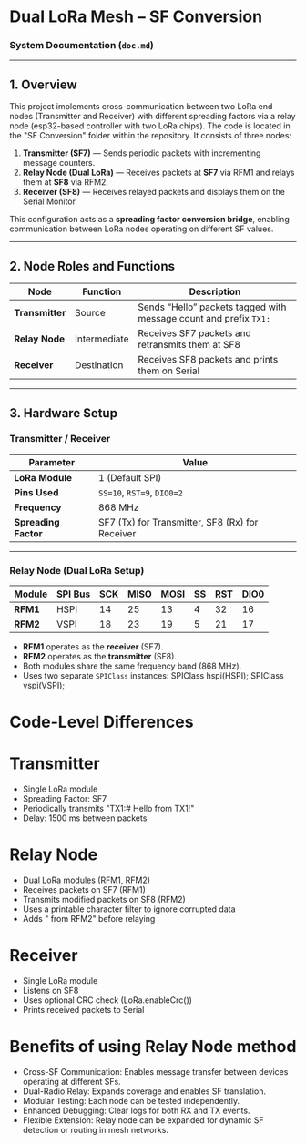 # Dual LoRa Mesh – SF Conversion  
### System Documentation (`doc.md`)

---

## 1. Overview

This project implements cross-communication between two LoRa end nodes (Transmitter and Receiver) with different spreading factors via a relay node (esp32-based controller with two LoRa chips). The code is located in the "SF Conversion" folder within the repository.
It consists of three nodes:

1. **Transmitter (SF7)** — Sends periodic packets with incrementing message counters.  
2. **Relay Node (Dual LoRa)** — Receives packets at **SF7** via RFM1 and relays them at **SF8** via RFM2.  
3. **Receiver (SF8)** — Receives relayed packets and displays them on the Serial Monitor.

This configuration acts as a **spreading factor conversion bridge**, enabling communication between LoRa nodes operating on different SF values.

---

## 2. Node Roles and Functions

| Node | Function | Description |
|------|-----------|-------------|
| **Transmitter** | Source | Sends “Hello” packets tagged with message count and prefix `TX1:` |
| **Relay Node** | Intermediate | Receives SF7 packets and retransmits them at SF8 |
| **Receiver** | Destination | Receives SF8 packets and prints them on Serial |

---

## 3. Hardware Setup

### Transmitter / Receiver

| Parameter | Value |
|------------|--------|
| **LoRa Module** | 1 (Default SPI) |
| **Pins Used** | `SS=10`, `RST=9`, `DIO0=2` |
| **Frequency** | 868 MHz |
| **Spreading Factor** | SF7 (Tx) for Transmitter, SF8 (Rx) for Receiver |

---

### Relay Node (Dual LoRa Setup)

| Module | SPI Bus | SCK | MISO | MOSI | SS | RST | DIO0 |
|---------|----------|-----|------|------|----|-----|------|
| **RFM1** | HSPI | 14 | 25 | 13 | 4 | 32 | 16 |
| **RFM2** | VSPI | 18 | 23 | 19 | 5 | 21 | 17 |

- **RFM1** operates as the **receiver** (SF7).  
- **RFM2** operates as the **transmitter** (SF8).  
- Both modules share the same frequency band (868 MHz).  
- Uses two separate `SPIClass` instances:
  SPIClass hspi(HSPI);
  SPIClass vspi(VSPI);

# Code-Level Differences

# Transmitter

- Single LoRa module
- Spreading Factor: SF7
- Periodically transmits "TX1:#<counter> Hello from TX1!"
- Delay: 1500 ms between packets

# Relay Node

- Dual LoRa modules (RFM1, RFM2)
- Receives packets on SF7 (RFM1)
- Transmits modified packets on SF8 (RFM2)
- Uses a printable character filter to ignore corrupted data
- Adds " from RFM2" before relaying

# Receiver

- Single LoRa module
- Listens on SF8
- Uses optional CRC check (LoRa.enableCrc())
- Prints received packets to Serial

# Benefits of using Relay Node method

- Cross-SF Communication: Enables message transfer between devices operating at different SFs.
- Dual-Radio Relay: Expands coverage and enables SF translation.
- Modular Testing: Each node can be tested independently.
- Enhanced Debugging: Clear logs for both RX and TX events.
- Flexible Extension: Relay node can be expanded for dynamic SF detection or routing in mesh networks.
